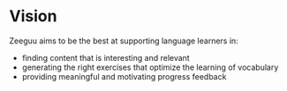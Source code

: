 # Vision

Zeeguu aims to be the best at supporting language learners in: 
- finding content that is interesting and relevant
- generating the right exercises that optimize the learning of vocabulary
- providing meaningful and motivating progress feedback 

